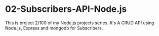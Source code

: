 # 02-Subscribers-API-Node.js
This is project 2/100 of my Node.js projects series. It's A CRUD API using Node.js, Express and mongodb for Subscribers. 
